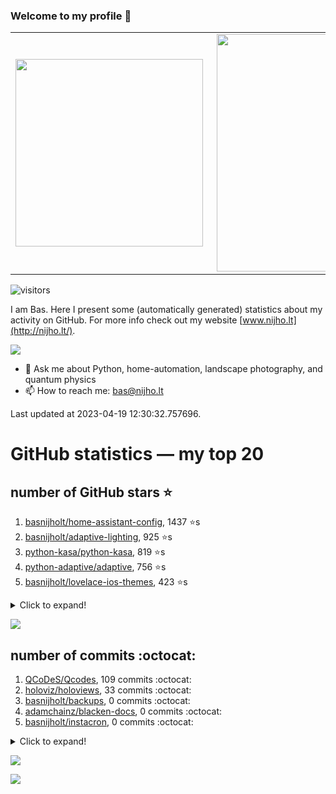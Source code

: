 ### Welcome to my profile 👋

<center>
  <table>
    <tr>
        <td><img width="300px" align="left" src="https://github-readme-stats.vercel.app/api/top-langs/?username=basnijholt&hide=TeX,Jupyter%20Notebook&layout=compact&theme=radical" /></td>
        <td><img align='right' src="https://github-readme-stats.vercel.app/api?username=basnijholt&show_icons=true&theme=radical" width="380"></td>
    </tr>
  </table>
</center>

![visitors](https://visitor-badge.glitch.me/badge?page_id=basnijholt.visitor-badge)

I am Bas. Here I present some (automatically generated) statistics about my activity on GitHub. For more info check out my website [www.nijho.lt](http://nijho.lt/).

![](https://www.nijho.lt/authors/admin/avatar_hu9e60e4b9bc120dfb6a666009f2878da6_182107_250x250_fill_q90_lanczos_center.jpg)

- 💬 Ask me about Python, home-automation, landscape photography, and quantum physics
- 📫 How to reach me: bas@nijho.lt

Last updated at 2023-04-19 12:30:32.757696.

# GitHub statistics — my top 20

## number of GitHub stars ⭐️

1. [basnijholt/home-assistant-config](https://github.com/basnijholt/home-assistant-config/), 1437 ⭐️s
2. [basnijholt/adaptive-lighting](https://github.com/basnijholt/adaptive-lighting/), 925 ⭐️s
3. [python-kasa/python-kasa](https://github.com/python-kasa/python-kasa/), 819 ⭐️s
4. [python-adaptive/adaptive](https://github.com/python-adaptive/adaptive/), 756 ⭐️s
5. [basnijholt/lovelace-ios-themes](https://github.com/basnijholt/lovelace-ios-themes/), 423 ⭐️s
<details><summary>Click to expand!</summary>

6. [basnijholt/lovelace-ios-dark-mode-theme](https://github.com/basnijholt/lovelace-ios-dark-mode-theme/), 408 ⭐️s
7. [basnijholt/miflora](https://github.com/basnijholt/miflora/), 360 ⭐️s
8. [topocm/topocm_content](https://github.com/topocm/topocm_content/), 238 ⭐️s
9. [basnijholt/home-assistant-streamdeck-yaml](https://github.com/basnijholt/home-assistant-streamdeck-yaml/), 96 ⭐️s
10. [basnijholt/home-assistant-macbook-touch-bar](https://github.com/basnijholt/home-assistant-macbook-touch-bar/), 91 ⭐️s
11. [kwant-project/kwant](https://github.com/kwant-project/kwant/), 70 ⭐️s
12. [basnijholt/home-assistant-streamdeck-yaml-addon](https://github.com/basnijholt/home-assistant-streamdeck-yaml-addon/), 38 ⭐️s
13. [basnijholt/aiokef](https://github.com/basnijholt/aiokef/), 28 ⭐️s
14. [basnijholt/markdown-code-runner](https://github.com/basnijholt/markdown-code-runner/), 26 ⭐️s
15. [basnijholt/thesis-cover](https://github.com/basnijholt/thesis-cover/), 24 ⭐️s
16. [basnijholt/instacron](https://github.com/basnijholt/instacron/), 19 ⭐️s
17. [basnijholt/adaptive-scheduler](https://github.com/basnijholt/adaptive-scheduler/), 14 ⭐️s
18. [basnijholt/addon-otmonitor](https://github.com/basnijholt/addon-otmonitor/), 13 ⭐️s
19. [kwant-project/kwant-tutorial-2016](https://github.com/kwant-project/kwant-tutorial-2016/), 13 ⭐️s
20. [basnijholt/thesis](https://github.com/basnijholt/thesis/), 11 ⭐️s

</details>

![](https://github.com/basnijholt/basnijholt/raw/main/stars_over_time.png)

## number of commits :octocat:

1. [QCoDeS/Qcodes](https://github.com/QCoDeS/Qcodes/), 109 commits :octocat:
2. [holoviz/holoviews](https://github.com/holoviz/holoviews/), 33 commits :octocat:
3. [basnijholt/backups](https://github.com/basnijholt/backups/), 0 commits :octocat:
4. [adamchainz/blacken-docs](https://github.com/adamchainz/blacken-docs/), 0 commits :octocat:
5. [basnijholt/instacron](https://github.com/basnijholt/instacron/), 0 commits :octocat:
<details><summary>Click to expand!</summary>

6. [custom-components/pyscript](https://github.com/custom-components/pyscript/), 0 commits :octocat:
7. [sympy/sympy](https://github.com/sympy/sympy/), 0 commits :octocat:
8. [binance/binance-spot-api-docs](https://github.com/binance/binance-spot-api-docs/), 0 commits :octocat:
9. [stuertz/pybunqexport](https://github.com/stuertz/pybunqexport/), 0 commits :octocat:
10. [conda-forge/metis-feedstock](https://github.com/conda-forge/metis-feedstock/), 0 commits :octocat:
11. [pymc-devs/pymc](https://github.com/pymc-devs/pymc/), 0 commits :octocat:
12. [conda-forge/deepdish-feedstock](https://github.com/conda-forge/deepdish-feedstock/), 0 commits :octocat:
13. [sigma-py/quadpy](https://github.com/sigma-py/quadpy/), 0 commits :octocat:
14. [Koenkk/zigbee2mqtt.io](https://github.com/Koenkk/zigbee2mqtt.io/), 0 commits :octocat:
15. [astrojuanlu/fenics-recipes](https://github.com/astrojuanlu/fenics-recipes/), 0 commits :octocat:
16. [basnijholt/deep-learning-udacity](https://github.com/basnijholt/deep-learning-udacity/), 0 commits :octocat:
17. [h5netcdf/h5netcdf](https://github.com/h5netcdf/h5netcdf/), 0 commits :octocat:
18. [home-assistant/core](https://github.com/home-assistant/core/), 0 commits :octocat:
19. [PyTables/pytables.github.com](https://github.com/PyTables/pytables.github.com/), 0 commits :octocat:
20. [QCoDeS/broadbean](https://github.com/QCoDeS/broadbean/), 0 commits :octocat:

</details>

![](https://github.com/basnijholt/basnijholt/raw/main/commits_per_hour.png)

![](https://github.com/basnijholt/basnijholt/raw/main/commits_per_weekday.png)

